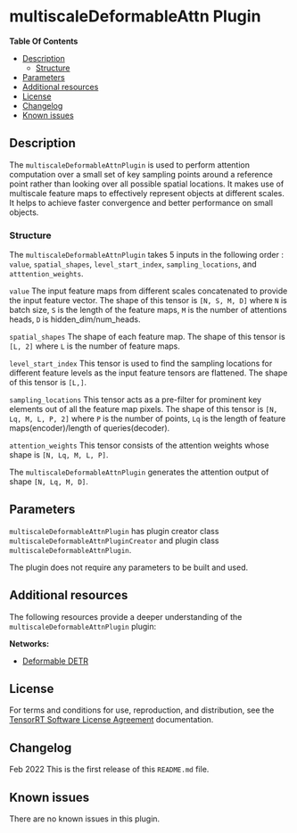# multiscaleDeformableAttn Plugin

**Table Of Contents**
- [Description](#description)
    * [Structure](#structure)
- [Parameters](#parameters)
- [Additional resources](#additional-resources)
- [License](#license)
- [Changelog](#changelog)
- [Known issues](#known-issues)

## Description

The `multiscaleDeformableAttnPlugin` is used to perform attention computation over a small set of key sampling points around a reference point rather than looking over all possible spatial locations. It makes use of multiscale feature maps to effectively represent objects at different scales. It helps to achieve faster convergence and better performance on small objects. 

### Structure

The `multiscaleDeformableAttnPlugin` takes 5 inputs in the following order :  `value`, `spatial_shapes`, `level_start_index`, `sampling_locations`, and `atttention_weights`.

`value` 
The input feature maps from different scales concatenated to provide the input feature vector. The shape of this tensor is `[N, S, M, D]` where `N` is batch size, `S` is the length of the feature maps, `M` is the number of attentions heads, `D` is hidden_dim/num_heads.

`spatial_shapes`
The shape of each feature map. The shape of this tensor is `[L, 2]` where `L` is the number of feature maps.

`level_start_index`
This tensor is used to find the sampling locations for different feature levels as the input feature tensors are flattened. The shape of this tensor is `[L,]`.

`sampling_locations`
This tensor acts as a pre-filter for prominent key elements out of all the feature map pixels. The shape of this tensor is `[N, Lq, M, L, P, 2]` where `P` is the number of points, `Lq` is the length of feature maps(encoder)/length of queries(decoder).

`attention_weights`
This tensor consists of the attention weights whose shape is `[N, Lq, M, L, P]`.

The `multiscaleDeformableAttnPlugin` generates the attention output of shape `[N, Lq, M, D]`.

## Parameters

`multiscaleDeformableAttnPlugin` has plugin creator class `multiscaleDeformableAttnPluginCreator` and plugin class `multiscaleDeformableAttnPlugin`.

The plugin does not require any parameters to be built and used.


## Additional resources

The following resources provide a deeper understanding of the `multiscaleDeformableAttnPlugin` plugin:

**Networks:**
- [Deformable DETR](https://arxiv.org/pdf/2010.04159.pdf)

## License

For terms and conditions for use, reproduction, and distribution, see the [TensorRT Software License Agreement](https://docs.nvidia.com/deeplearning/sdk/tensorrt-sla/index.html)
documentation.

## Changelog 

Feb 2022 
This is the first release of this `README.md` file.

## Known issues 

There are no known issues in this plugin.